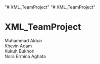 "# XML_TeamProject" 
"# XML_TeamProject" 
# XML_TeamProject 

Muhammad Akbar<br>
Khevin Adam<br>
Kukuh Bukhori<br>
Nora Ermina Aghata
